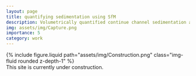 ```yaml
---
layout: page
title: quantifying sedimentation using SfM
description: Volumetrically quantified continue channel sedimentation and change by building and differencing high-resolution 3-d models through drone imagery and Structure-from-Motion analysis.
img: assets/img/Capture.png
importance: 5
category: work
---
```


<div class="row justify-content-sm-center">
    <div class="col-sm-4 mt-3 mt-md-0">
        {% include figure.liquid path="assets/img/Construction.png" class="img-fluid rounded z-depth-1" %}
    </div>
</div>
<div class="caption">
    This site is currently under construction.
</div>
